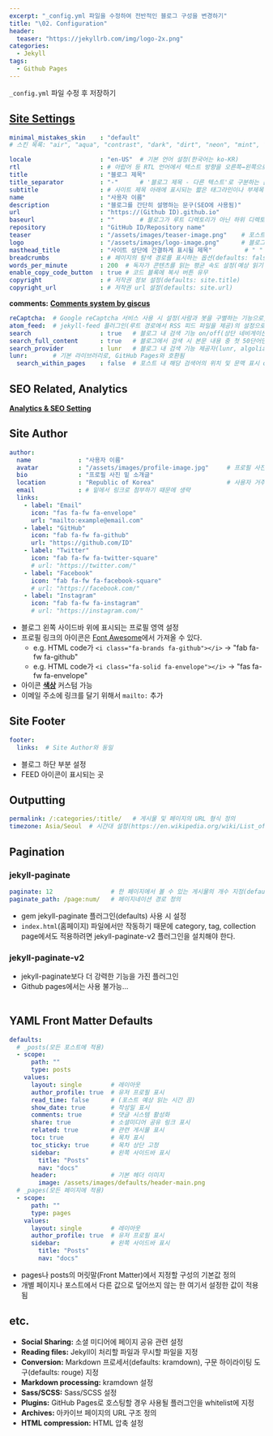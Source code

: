 ```yaml
---
excerpt: "_config.yml 파일을 수정하여 전반적인 블로그 구성을 변경하기"
title: "\02. Configuration"
header:
  teaser: "https://jekyllrb.com/img/logo-2x.png"
categories:
  - Jekyll
tags:
  - Github Pages
---
```


`_config.yml` 파일 수정 후 저장하기

## <a href="https://mmistakes.github.io/minimal-mistakes/docs/configuration/" target="_blank">Site Settings</a>

```yml
minimal_mistakes_skin    : "default"
# 스킨 목록: "air", "aqua", "contrast", "dark", "dirt", "neon", "mint", "plum", "sunrise"

locale                   : "en-US"  # 기본 언어 설정(한국어는 ko-KR)
rtl                      : # 아랍어 등 RTL 언어에서 텍스트 방향을 오른쪽→왼쪽으로 변경하는 옵션(defaults: false)
title                    : "블로그 제목"
title_separator          : "-"      # '블로그 제목 - 다른 텍스트'로 구분하는 문자
subtitle                 : # 사이트 제목 아래에 표시되는 짧은 태그라인이나 부제목
name                     : "사용자 이름"
description              : "블로그를 간단히 설명하는 문구(SEO에 사용됨)"
url                      : "https://(Github ID).github.io"
baseurl                  : ""       # 블로그가 루트 디렉토리가 아닌 하위 디렉토리에서 호스팅될 경우에만 설정
repository               : "GitHub ID/Repository name"
teaser                   : "/assets/images/teaser-image.png"    # 포스트 미리보기에서 나타나는 기본 티저 이미지
logo                     : "/assets/images/logo-image.png"      # 블로그 제목 앞에 표시할 로고 이미지
masthead_title           : "사이트 상단에 간결하게 표시될 제목"         # " " 으로 생략하면 title과 같음
breadcrumbs              : # 페이지의 탐색 경로를 표시하는 옵션(defaults: false)
words_per_minute         : 200  # 독자가 콘텐츠를 읽는 평균 속도 설정(예상 읽기 시간 계산에 사용됨)
enable_copy_code_button  : true # 코드 블록에 복사 버튼 유무
copyright                : # 저작권 정보 설정(defaults: site.title)
copyright_url            : # 저작권 url 설정(defaults: site.url)
```
**comments:** [**Comments system by giscus**](http://localhost:4000/jekyll/comments/)
```yml
reCaptcha:  # Google reCaptcha 서비스 사용 시 설정(사람과 봇을 구별하는 기능으로, 이 블로그에서는 생략)
atom_feed:  # jekyll-feed 플러그인(루트 경로에서 RSS 피드 파일을 제공)의 설정으로, 기본값 그대로 설정
search                   : true   # 블로그 내 검색 기능 on/off(상단 네비게이션 바 가장 오른쪽에 표시됨)
search_full_content      : true   # 블로그에서 검색 시 본문 내용 중 첫 50단어만 인덱싱 on/off
search_provider          : lunr   # 블로그 내 검색 기능 제공자(lunr, algolia, google 중 택 1)
lunr:       # 기본 라이브러리로, GitHub Pages와 호환됨
  search_within_pages    : false  # 포스트 내 해당 검색어의 위치 및 문맥 표시 on/off
```

## SEO Related, Analytics

[**Analytics & SEO Setting**](http://localhost:4000/jekyll/analytics&seo/)

## Site Author

```yml
author:
  name             : "사용자 이름"                          
  avatar           : "/assets/images/profile-image.jpg"     # 프로필 사진 
  bio              : "프로필 사진 밑 소개글"
  location         : "Republic of Korea"                    # 사용자 거주지
  email            : # 밑에서 링크로 첨부하기 때문에 생략
  links:
    - label: "Email"
      icon: "fas fa-fw fa-envelope"
      url: "mailto:example@email.com"
    - label: "GitHub"
      icon: "fab fa-fw fa-github"
      url: "https://github.com/ID"
    - label: "Twitter"
      icon: "fab fa-fw fa-twitter-square"
      # url: "https://twitter.com/"
    - label: "Facebook"
      icon: "fab fa-fw fa-facebook-square"
      # url: "https://facebook.com/"
    - label: "Instagram"
      icon: "fab fa-fw fa-instagram"
      # url: "https://instagram.com/"
```
- 블로그 왼쪽 사이드바 위에 표시되는 프로필 영역 설정
- 프로필 링크의 아이콘은 <a href="https://fontawesome.com/v6/search?m=free" target="_blank">Font Awesome</a>에서 가져올 수 있다.
   - e.g. HTML code가 `<i class="fa-brands fa-github"></i>` → "fab fa-fw fa-github"
   - e.g. HTML code가 `<i class="fa-solid fa-envelope"></i>` → "fas fa-fw fa-envelope"
- 아이콘 [**색상**](https://jooyeunseo.github.io/jekyll/Styling/#social-icons) 커스텀 가능
- 이메일 주소에 링크를 달기 위해서 `mailto:` 추가

## Site Footer

```yml
footer:
  links:  # Site Author와 동일
```
- 블로그 하단 부분 설정
- FEED 아이콘이 표시되는 곳

## Outputting

```yml
permalink: /:categories/:title/   # 게시물 및 페이지의 URL 형식 정의
timezone: Asia/Seoul  # 시간대 설정(https://en.wikipedia.org/wiki/List_of_tz_database_time_zones)
```

## Pagination

### jekyll-paginate

```yml
paginate: 12                # 한 페이지에서 볼 수 있는 게시물의 개수 지정(defaults: 5)
paginate_path: /page:num/   # 페이지네이션 경로 정의
```
- gem jekyll-paginate 플러그인(defaults) 사용 시 설정
- `index.html`(홈페이지) 파일에서만 작동하기 때문에 category, tag, collection page에서도 적용하려면 jekyll-paginate-v2 플러그인을 설치해야 한다.

### jekyll-paginate-v2

- jekyll-paginate보다 더 강력한 기능을 가진 플러그인
- Github pages에서는 사용 불가능...
<br><br>

## YAML Front Matter Defaults

```yml
defaults:
  # _posts(모든 포스트에 적용)
  - scope:
      path: ""
      type: posts
    values:
      layout: single        # 레이아웃
      author_profile: true  # 유저 프로필 표시
      read_time: false      # (포스트 예상 읽는 시간 끔)
      show_date: true       # 작성일 표시
      comments: true        # 댓글 시스템 활성화
      share: true           # 소셜미디어 공유 링크 표시
      related: true         # 관련 게시물 표시
      toc: true             # 목차 표시
      toc_sticky: true      # 목차 상단 고정
      sidebar:              # 왼쪽 사이드바 표시
        title: "Posts"
        nav: "docs"
      header:               # 기본 헤더 이미지
        image: /assets/images/defaults/header-main.png
  # _pages(모든 페이지에 적용)
  - scope:
      path: ""
      type: pages
    values:
      layout: single        # 레이아웃
      author_profile: true  # 유저 프로필 표시
      sidebar:              # 왼쪽 사이드바 표시
        title: "Posts"
        nav: "docs"
```
- pages나 posts의 머릿말(Front Matter)에서 지정할 구성의 기본값 정의
- 개별 페이지나 포스트에서 다른 값으로 덮어쓰지 않는 한 여기서 설정한 값이 적용됨

## etc.

- **Social Sharing:** 소셜 미디어에 페이지 공유 관련 설정
- **Reading files:** Jekyll이 처리할 파일과 무시할 파일을 지정
- **Conversion:** Markdown 프로세서(defaults: kramdown), 구문 하이라이팅 도구(defaults: rouge) 지정
- **Markdown processing:** kramdown 설정
- **Sass/SCSS:** Sass/SCSS 설정
- **Plugins:** GitHub Pages로 호스팅할 경우 사용될 플러그인을 whitelist에 지정
- **Archives:** 아카이브 페이지의 URL 구조 정의
- **HTML compression:** HTML 압축 설정